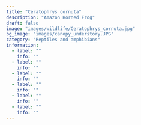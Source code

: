 ```yaml
---
title: "Ceratophrys cornuta"
description: "Amazon Horned Frog"
draft: false
image: "images/wildlife/Ceratophrys_cornuta.jpg"
bg_image: "images/canopy_understory.JPG"
category: "Reptiles and amphibians"
information:
  - label: ""
    info: ""
  - label: ""
    info: ""
  - label: ""
    info: ""
  - label: ""
    info: ""
  - label: ""
    info: ""
  - label: ""
    info: ""
---
```

